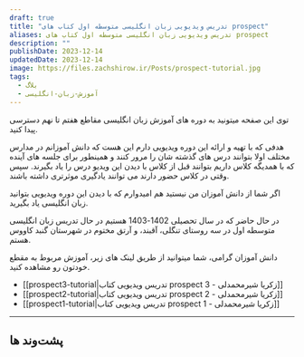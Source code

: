 ```yaml
---
draft: true
title: "تدریس ویدیویی زبان انگلیسی متوسطه اول کتاب های prospect"
aliases: تدریس ویدیویی زبان انگلیسی متوسطه اول کتاب های prospect
description: ""
publishDate: 2023-12-14
updatedDate: 2023-12-14
image: https://files.zachshirow.ir/Posts/prospect-tutorial.jpg
tags:
  - بلاگ
  - آموزش-زبان-انگلیسی
---
```


توی این صفحه میتونید به دوره های آموزش زبان انگلیسی مقاطع هفتم تا نهم دسترسی پیدا کنید. 

هدفی که با تهیه و ارائه این دوره ویدیویی دارم این هست که دانش آموزانم در مدارس مختلف اولا بتوانند درس های گذشته شان را مرور کنند و همینطور برای جلسه های آینده که با همدیگه کلاس داریم بتوانند قبل از کلاس با دیدن این ویدیو درس را یاد بگیرند. سپس وقتی در کلاس حضور دارند می توانند یادگیری موثرتری داشته باشند. 

اگر شما از دانش آموزان من نیستید هم امیدوارم که با دیدن این دوره ویدیویی بتوانید زبان انگلیسی یاد بگیرید. 

در حال حاضر که در سال تحصیلی 1402-1403 هستیم در حال تدریس زبان انگلیسی متوسطه اول در سه روستای تنگلی، آقبند، و آرتق مختوم در شهرستان گنبد کاووس هستم. 

دانش آموزان گرامی، شما میتوانید از طریق لینک های زیر، آموزش مربوط به مقطع خودتون رو مشاهده کنید. 

- [[prospect3-tutorial|تدریس ویدیویی کتاب prospect 3 - زکریا شیرمحمدلی]]
- [[prospect2-tutorial|تدریس ویدیویی کتاب prospect 2 - زکریا شیرمحمدلی]]
- [[prospect1-tutorial|تدریس ویدیویی کتاب prospect 1 - زکریا شیرمحمدلی]]

---

پشت‌وند ها
- 